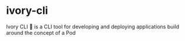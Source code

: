 # ivory-cli
Ivory CLI 🐘 is a CLI tool for developing and deploying applications build around the concept of a Pod
